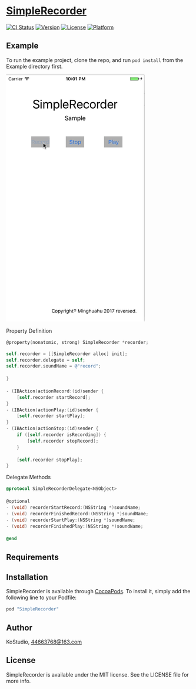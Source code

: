 # [SimpleRecorder](https://kostudio.github.io/SimpleRecorder/)

[![CI Status](http://img.shields.io/travis/KoStudio/SimpleRecorder.svg?style=flat)](https://travis-ci.org/KoStudio/SimpleRecorder)
[![Version](https://img.shields.io/cocoapods/v/SimpleRecorder.svg?style=flat)](http://cocoapods.org/pods/SimpleRecorder)
[![License](https://img.shields.io/cocoapods/l/SimpleRecorder.svg?style=flat)](http://cocoapods.org/pods/SimpleRecorder)
[![Platform](https://img.shields.io/cocoapods/p/SimpleRecorder.svg?style=flat)](http://cocoapods.org/pods/SimpleRecorder)

## Example

To run the example project, clone the repo, and run `pod install` from the Example directory first.

![sample gif](https://github.com/KoStudio/SimpleRecorder/blob/master/SimpleRecorderSample.gif)

Property Definition

```Objective-c
@property(nonatomic, strong) SimpleRecorder *recorder;
```


```Objective-c
self.recorder = [[SimpleRecorder alloc] init];
self.recorder.delegate = self;
self.recorder.soundName = @"record";

}

- (IBAction)actionRecord:(id)sender {
	[self.recorder startRecord];
}
- (IBAction)actionPlay:(id)sender {
	[self.recorder startPlay];
}
- (IBAction)actionStop:(id)sender {
	if ([self.recorder isRecording]) {
		[self.recorder stopRecord];
	}

	[self.recorder stopPlay];
}
```

Delegate Methods

```Objective-C
@protocol SimpleRecorderDelegate<NSObject>

@optional
- (void) recorderStartRecord:(NSString *)soundName;
- (void) recorderFinishedRecord:(NSString *)soundName;
- (void) recorderStartPlay:(NSString *)soundName;
- (void) recorderFinishedPlay:(NSString *)soundName;

@end
```
## Requirements

## Installation

SimpleRecorder is available through [CocoaPods](http://cocoapods.org). To install
it, simply add the following line to your Podfile:

```ruby
pod "SimpleRecorder"
```

## Author

KoStudio, 44663768@163.com

## License

SimpleRecorder is available under the MIT license. See the LICENSE file for more info.
